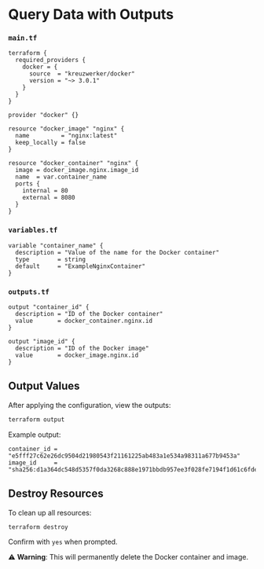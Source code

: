 # Query Data with Outputs

### `main.tf`
```hcl
terraform {
  required_providers {
    docker = {
      source  = "kreuzwerker/docker"
      version = "~> 3.0.1"
    }
  }
}

provider "docker" {}

resource "docker_image" "nginx" {
  name         = "nginx:latest"
  keep_locally = false
}

resource "docker_container" "nginx" {
  image = docker_image.nginx.image_id
  name  = var.container_name
  ports {
    internal = 80
    external = 8080
  }
}
```

### `variables.tf`
```hcl
variable "container_name" {
  description = "Value of the name for the Docker container"
  type        = string
  default     = "ExampleNginxContainer"
}
```

### `outputs.tf`
```hcl
output "container_id" {
  description = "ID of the Docker container"
  value       = docker_container.nginx.id
}

output "image_id" {
  description = "ID of the Docker image"
  value       = docker_image.nginx.id
}
```

## Output Values
After applying the configuration, view the outputs:
```bash
terraform output
```
Example output:
```
container_id = "e5fff27c62e26dc9504d21980543f21161225ab483a1e534a98311a677b9453a"
image_id     = "sha256:d1a364dc548d5357f0da3268c888e1971bbdb957ee3f028fe7194f1d61c6fdeenginx:latest"
```

## Destroy Resources
To clean up all resources:
```bash
terraform destroy
```
Confirm with `yes` when prompted.

⚠️ **Warning**: This will permanently delete the Docker container and image.
